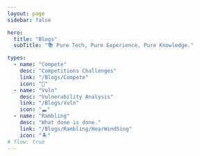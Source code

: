```yaml
---
layout: page
sidebar: false

hero:
  title: "Blogs"
  subTitle: "📚 Pure Tech, Pure Experience, Pure Knowledge."

types:
  - name: "Compete"
    desc: "Competitions Challenges"
    link: "/Blogs/Compete"
    icon: "🚩"
  - name: "Vuln"
    desc: "Vulnerability Analysis"
    link: "/Blogs/Vuln"
    icon: "🕳️"
  - name: "Rambling"
    desc: "What done is done."
    link: "/Blogs/Rambling/HearWindSing"
    icon: "🏝"
# flow: true
---
```


<script setup>
import BlogArchive from '../../.vitepress/views/BlogArchive.vue'
</script>

<BlogArchive/>